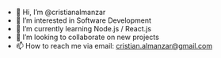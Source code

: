 - 👋 Hi, I’m @cristianalmanzar
- 👀 I’m interested in Software Development
- 🌱 I’m currently learning Node.js / React.js
- 💞️ I’m looking to collaborate on new projects
- 📫 How to reach me via email: cristian.almanzar@gmail.com

<!---
cristianalmanzar/cristianalmanzar is a ✨ special ✨ repository because its `README.md` (this file) appears on your GitHub profile.
You can click the Preview link to take a look at your changes.
--->
